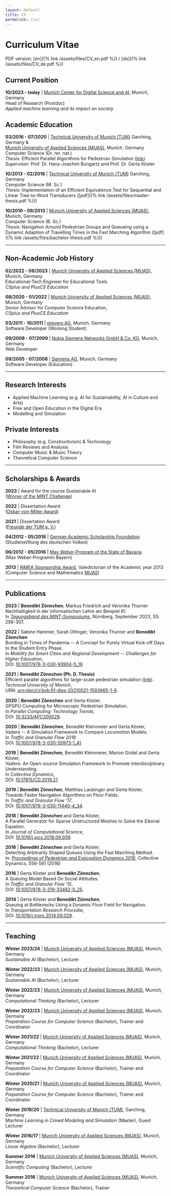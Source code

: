 ```yaml
---
layout: default
title: CV
permalink: /cv/
---
```

# Curriculum Vitae 

PDF version: [en]({% link /assets/files/CV_en.pdf %}) / [de]({% link /assets/files/CV_de.pdf %})

## Current Position

**10/2023 - today** | [Munich Center for Digital Science and AI](https://sites.hm.edu/mucdai/), Munich, Germany<br>
Head of Research (Postdoc)<br>
*Applied machine learning and its impact on society*

## Academic Education

**03/2016 - 07/2020** | [Technical University of Munich (TUM)](https://www.in.tum.de/en/cover-page/) Garching, Germany & <br>
[Munich University of Applied Sciences (MUAS)](https://www.cs.hm.edu/en/home/index.en.html), Munich, Germany<br> 
Computer Science (Dr. rer. nat.)<br>
*Thesis:* Efficient Parallel Algorithms for Pedestrian Simulation ([link](https://mediatum.ub.tum.de/1593965?style=full_standard))<br>
*Supervisor:* Prof. Dr. Hans-Joachim Bungartz and Prof. Dr. Gerta Köster

**10/2013 - 02/2016** | [Technical University of Munich (TUM)](https://www.in.tum.de/en/cover-page/) Garching, Germany<br>
Computer Science (M. Sc.)<br>
*Thesis:* Implementation of an Efficient Equivalence Test for Sequential and Linear Tree-to-Word Transducers ([pdf]({% link /assets/files/master-thesis.pdf %}))

**10/2010 - 09/2013** | [Munich University of Applied Sciences (MUAS)](https://www.cs.hm.edu/en/home/index.en.html), Munich, Germany<br>
Computer Science (B. Sc.)<br>
*Thesis:* Navigation Around Pedestrian Groups and Queueing using a Dynamic Adaption of Travelling Times in the Fast Marching Algorithm ([pdf]({% link /assets/files/bachelor-thesis.pdf %}))

***

## Non-Academic Job History

**02/2022 - 09/2023** | [Munich University of Applied Sciences (MUAS)](https://www.cs.hm.edu/die_fakultaet/ansprechpartner/mitarbeiter/zoennchen/index.de.html), Munich, Germany<br>
Educational-Tech Engineer for Educational Tools<br>
*CSplus and PlusCS Education*

**08/2020 - 01/2022** | [Munich University of Applied Sciences (MUAS)](https://www.cs.hm.edu/die_fakultaet/ansprechpartner/wissenschaftlichemitarbeiter/zoennchen/index.de.html), Munich, Germany<br>
Senior Advisor for Computer Science Education,<br>
*CSplus and PlusCS Education*

**03/2011 - 10/2011** | [prevero AG](https://www.bigdata-insider.de/prevero-ag-c-255866/), Munich, Germany<br>
Software Developer (Working Student)<br>

**09/2008 - 07/2009** | [Nokia Siemens Networks GmbH & Co. KG](https://www.nokia.com/networks/), Munich, Germany<br>
Web Developer<br>

**09/2005 - 07/2008** | [Siemens AG](https://www.siemens.com/de/de.html), Munich, Germany<br>
Software Developer (Education)<br>

***

## Research Interests
+ Applied Machine Learning (e.g. AI for Sustainability, AI in Culture and Arts)
+ Free and Open Education in the Digital Era
+ Modelling and Simulation

## Private Interests
+ Philosophy (e.g. Constructivism) & Technology
+ Film Reviews and Analysis
+ Computer Music & Music Theory
+ Theoretical Computer Science

***

## Scholarships & Awards

**2023** | Award for the course Sustainable AI<br>
([Winner of the MINT Challenge](https://www.stifterverband.org/pressemitteilungen/2023_03_09_mintchallenge_kompetent_fuer_nachhaltige_entwicklung))<br>

**2022** | Dissertation Award<br>
([Oskar-von-Miller Award](https://www.hm.edu/forschung/wissenstransfer/wissenstransfer~1.de.html#text_und_bild__optional))<br>

**2021** | Dissertation Award<br>
([Freunde der TUM e. V.](https://www.freunde.tum.de/bdf/startseite/))<br>

**04/2012 - 05/2016** | [German Academic Scholarship Foundation](https://www.studienstiftung.de/en/)<br>
(Studienstiftung des deutschen Volkes)<br>

**06/2012 - 05/2016** | [Max Weber-Program of the State of Bavaria](https://www.elitenetzwerk.bayern.de/en/home)<br>
(Max Weber-Programm Bayern)<br>

**2013** | [RiMEA Sponsorship Award](https://rimea.de/de/rimea-award/), Valedictorian of the Academic year 2013 <br>
(Computer Science and Mathematics [MUAS](https://www.cs.hm.edu/en/home/index.en.html))<br>

***

## Publications

**2023** | **Benedikt Zönnchen**, Markus Friedrich and Veronika Thurner<br>
Nachhaltigkeit in der informatischen Lehre am Beispiel KI.<br>
In *[Tagungsband des MINT-Symposiums](https://didaktikzentrum.de/Tagungsband/MINT-Symposium-2023)*, Nürnberg, September 2023, SS. 298-307.

**2022** | Sabine Hammer, Sarah Ottinger, Veronika Thurner and **Benedikt Zönnchen**<br>
Bonding in Times of Pandemia -- A Concept for Purely Virtual Kick-off Days to the Student Entry Phase.<br>
In *Mobility for Smart Cities and Regional Development -- Challenges for Higher Education*,<br>
DOI: [10.1007/978-3-030-93904-5_19](https://doi.org/10.1007/978-3-030-93904-5_19).<br>

**2021** | **Benedikt Zönnchen (Ph. D. Thesis)**<br>
Efficient parallel algorithms for large-scale pedestrian simulation ([link](https://mediatum.ub.tum.de/1593965?style=full_standard)).<br>
*Technical University of Munich*,<br>
URN: [urn:nbn:de:bvb:91-diss-20210521-1593965-1-9](http://nbn-resolving.de/urn/resolver.pl?urn:nbn:de:bvb:91-diss-20210521-1593965-1-9).<br>

**2020** | **Benedikt Zönnchen** and Gerta Köster,<br>
GPGPU Computing for Microscopic Pedestrian Simulation.<br>
In *Parallel Computing: Technology Trends*,<br>
DOI: [10.3233/APC200029](https://doi.org/10.3233/APC200029).

**2020** | **Benedikt Zönnchen**, Benedikt Kleinmeier and Gerta Köster,<br>
Vadere -- A Simulation Framework to Compare Locomotion Models.<br>
In *Traffic and Granular Flow 2019*<br>
DOI: [10.1007/978-3-030-55973-1_41](https://doi.org/10.1007/978-3-030-55973-1_41).

**2019** | **Benedikt Zönnchen**, Benedikt Kleinmeier, Marion Gödel and Gerta Köster,<br>
Vadere: An Open-source Simulation Framework to Promote Interdisciplinary Understanding.<br>
In *Collective Dynamics*, <br>
DOI: [10.17815/CD.2019.21](https://doi.org/10.17815/CD.2019.21).

**2019** | **Benedikt Zönnchen**, Matthias Laubinger and Gerta Köster,<br>
Towards Faster Navigation Algorithms on Floor Fields.<br>
In *Traffic and Granular Flow '17*,<br>
DOI: [10.1007/978-3-030-11440-4_34](https://doi.org/10.1007/978-3-030-11440-4_34).

**2018** | **Benedikt Zönnchen** and Gerta Köster,<br>
A Parallel Generator for Sparse Unstructured Meshes to Solve the Eikonal Equation.<br>
In *Journal of Computational Science*,<br>
DOI: [10.1016/j.jocs.2018.09.009](https://doi.org/10.1016/j.jocs.2018.09.009).

**2016** | **Benedikt Zönnchen** and Gerta Köster,<br>
Detecting Arbitrarily Shaped Queues Using the Fast Marching Method.<br>
In: *[Proceedings of Pedestrian and Evacuation Dynamics 2016](https://doi.org/10.17815/CD.2016.11)*, Collective Dynamics, 556-561 (2016)

**2016** | Gerta Köster and **Benedikt Zönnchen**,<br>
A Queuing Model Based On Social Attitudes.<br>
In *Traffic and Granular Flow '15*,<br>
DOI: [10.1007/978-3-319-33482-0_25](https://doi.org/10.1007/978-3-319-33482-0_25).

**2014** | Gerta Köster and **Benedikt Zönnchen**,<br>
Queuing at Bottlenecks Using a Dynamic Floor Field for Navigation.<br>
In *Transportation Research Procedia*,<br>
DOI: [10.1016/j.trpro.2014.09.029](https://doi.org/10.1016/j.trpro.2014.09.029).

***

## Teaching

**Winter 2023/24** | [Munich University of Applied Sciences (MUAS)](https://www.cs.hm.edu/en/home/index.en.html), Munich, Germany<br>
*Sustainable AI* (Bachelor), Lecturer<br>

**Winter 2022/23** | [Munich University of Applied Sciences (MUAS)](https://www.cs.hm.edu/en/home/index.en.html), Munich, Germany<br>
*Sustainable AI* (Bachelor), Lecturer<br>

**Winter 2022/23** | [Munich University of Applied Sciences (MUAS)](https://www.cs.hm.edu/en/home/index.en.html), Munich, Germany<br>
*Computational Thinking* (Bachelor), Lecturer<br>

**Winter 2022/23** | [Munich University of Applied Sciences (MUAS)](https://www.cs.hm.edu/en/home/index.en.html), Munich, Germany<br>
*Preparation Course for Computer Science* (Bachelor), Trainer and Coordinator<br>

**Winter 2021/22** | [Munich University of Applied Sciences (MUAS)](https://www.cs.hm.edu/en/home/index.en.html), Munich, Germany<br>
*Computational Thinking* (Bachelor), Lecturer<br>

**Winter 2021/22** | [Munich University of Applied Sciences (MUAS)](https://www.cs.hm.edu/en/home/index.en.html), Munich, Germany<br>
*Preparation Course for Computer Science* (Bachelor), Trainer and Coordinator<br>

**Winter 2020/21** | [Munich University of Applied Sciences (MUAS)](https://www.cs.hm.edu/en/home/index.en.html), Munich, Germany<br>
*Preparation Course for Computer Science* (Bachelor), Trainer and Coordinator<br>

**Winter 2019/20** | [Technical University of Munich (TUM)](https://www.in.tum.de/en/cover-page/), Garching, Germany<br>
*Machine Learning in Crowd Modeling and Simulation* (Master), Guest Lecturer<br>

**Winter 2016/17** | [Munich University of Applied Sciences (MUAS)](https://www.cs.hm.edu/en/home/index.en.html), Munich, Germany<br>
*Linear Algebra* (Bachelor), Lecturer<br>

**Summer 2016** | [Munich University of Applied Sciences (MUAS)](https://www.cs.hm.edu/en/home/index.en.html), Munich, Germany<br>
*Scientific Computing* (Bachelor), Lecturer<br>

**Summer 2016** | [Munich University of Applied Sciences (MUAS)](https://www.cs.hm.edu/en/home/index.en.html), Munich, Germany<br>
*Theoretical Computer Science* (Bachelor), Trainer<br>